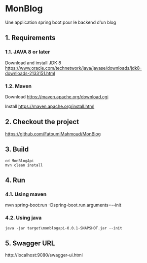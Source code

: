 # MonBlog
Une application spring boot pour le backend d'un blog

## 1. Requirements
### 1.1. JAVA 8 or later
Download and install JDK 8 https://www.oracle.com/technetwork/java/javase/downloads/jdk8-downloads-2133151.html
### 1.2. Maven
Download https://maven.apache.org/download.cgi

Install https://maven.apache.org/install.html

## 2. Checkout the project 

https://github.com/FatoumiMahmoud/MonBlog

## 3. Build 

```
cd MonBlogApi
mvn clean install
```

## 4. Run
### 4.1. Using maven
mvn spring-boot:run -Dspring-boot.run.arguments=--init
### 4.2. Using java
```
java -jar target\monblogapi-0.0.1-SNAPSHOT.jar --init
```

## 5. Swagger URL
http://localhost:9080/swagger-ui.html
 
